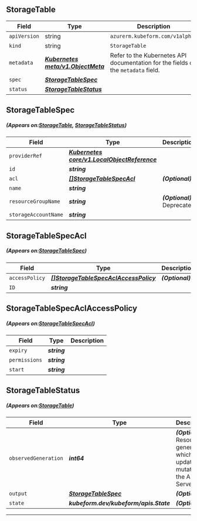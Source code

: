## StorageTable
| Field | Type | Description |
| ------ | ----- | ----------- |
| `apiVersion` | string | `azurerm.kubeform.com/v1alpha1` |
|    `kind` | string | `StorageTable` |
| `metadata` | ***[Kubernetes meta/v1.ObjectMeta](https://kubernetes.io/docs/reference/generated/kubernetes-api/v1.13/#objectmeta-v1-meta)***|Refer to the Kubernetes API documentation for the fields of the `metadata` field.|
| `spec` | ***[StorageTableSpec](#StorageTableSpec)***||
| `status` | ***[StorageTableStatus](#StorageTableStatus)***||
## StorageTableSpec
##### (Appears on:[StorageTable](#StorageTable), [StorageTableStatus](#StorageTableStatus))
| Field | Type | Description |
| ------ | ----- | ----------- |
| `providerRef` | ***[Kubernetes core/v1.LocalObjectReference](https://kubernetes.io/docs/reference/generated/kubernetes-api/v1.13/#localobjectreference-v1-core)***||
| `id` | ***string***||
| `acl` | ***[[]StorageTableSpecAcl](#StorageTableSpecAcl)***| ***(Optional)*** |
| `name` | ***string***||
| `resourceGroupName` | ***string***| ***(Optional)*** Deprecated|
| `storageAccountName` | ***string***||
## StorageTableSpecAcl
##### (Appears on:[StorageTableSpec](#StorageTableSpec))
| Field | Type | Description |
| ------ | ----- | ----------- |
| `accessPolicy` | ***[[]StorageTableSpecAclAccessPolicy](#StorageTableSpecAclAccessPolicy)***| ***(Optional)*** |
| `ID` | ***string***||
## StorageTableSpecAclAccessPolicy
##### (Appears on:[StorageTableSpecAcl](#StorageTableSpecAcl))
| Field | Type | Description |
| ------ | ----- | ----------- |
| `expiry` | ***string***||
| `permissions` | ***string***||
| `start` | ***string***||
## StorageTableStatus
##### (Appears on:[StorageTable](#StorageTable))
| Field | Type | Description |
| ------ | ----- | ----------- |
| `observedGeneration` | ***int64***| ***(Optional)*** Resource generation, which is updated on mutation by the API Server.|
| `output` | ***[StorageTableSpec](#StorageTableSpec)***| ***(Optional)*** |
| `state` | ***kubeform.dev/kubeform/apis.State***| ***(Optional)*** |
---
